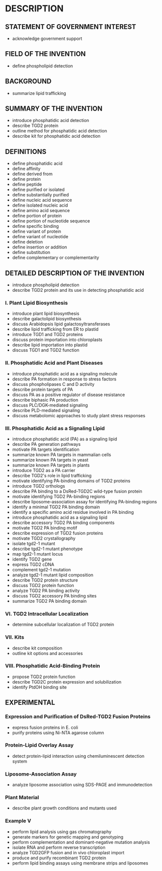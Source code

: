 # DESCRIPTION

## STATEMENT OF GOVERNMENT INTEREST

- acknowledge government support

## FIELD OF THE INVENTION

- define phospholipid detection

## BACKGROUND

- summarize lipid trafficking

## SUMMARY OF THE INVENTION

- introduce phosphatidic acid detection
- describe TGD2 protein
- outline method for phosphatidic acid detection
- describe kit for phosphatidic acid detection

## DEFINITIONS

- define phosphatidic acid
- define affinity
- define derived from
- define protein
- define peptide
- define purified or isolated
- define substantially purified
- define nucleic acid sequence
- define isolated nucleic acid
- define amino acid sequence
- define portion of protein
- define portion of nucleotide sequence
- define specific binding
- define variant of protein
- define variant of nucleotide
- define deletion
- define insertion or addition
- define substitution
- define complementary or complementarity

## DETAILED DESCRIPTION OF THE INVENTION

- introduce phospholipid detection
- describe TGD2 protein and its use in detecting phosphatidic acid

### I. Plant Lipid Biosynthesis

- introduce plant lipid biosynthesis
- describe galactolipid biosynthesis
- discuss Arabidopsis lipid galactosyltransferases
- describe lipid trafficking from ER to plastid
- introduce TGD1 and TGD2 proteins
- discuss protein importation into chloroplasts
- describe lipid importation into plastid
- discuss TGD1 and TGD2 function

### II. Phosphatidic Acid and Plant Diseases

- introduce phosphatidic acid as a signaling molecule
- describe PA formation in response to stress factors
- discuss phospholipases C and D activity
- describe protein targets of PA
- discuss PA as a positive regulator of disease resistance
- describe biphasic PA production
- discuss PLC/DGK-mediated signaling
- describe PLD-mediated signaling
- discuss metabolomic approaches to study plant stress responses

### III. Phosphatidic Acid as a Signaling Lipid

- introduce phosphatidic acid (PA) as a signaling lipid
- describe PA generation pathways
- motivate PA targets identification
- summarize known PA targets in mammalian cells
- summarize known PA targets in yeast
- summarize known PA targets in plants
- introduce TGD2 as a PA carrier
- describe TGD2's role in lipid trafficking
- motivate identifying PA-binding domains of TGD2 proteins
- introduce TGD2 orthologs
- describe PA binding to a DsRed-TGD2C wild-type fusion protein
- motivate identifying TGD2 PA-binding regions
- describe liposome-association assay for identifying PA-binding regions
- identify a minimal TGD2 PA binding domain
- identify a specific amino acid residue involved in PA binding
- introduce phosphatidic acid as a signaling lipid
- describe accessory TGD2 PA binding components
- motivate TGD2 PA binding motif
- describe expression of TGD2 fusion proteins
- motivate TGD2 crystallography
- isolate tgd2-1 mutant
- describe tgd2-1 mutant phenotype
- map tgd2-1 mutant locus
- identify TGD2 gene
- express TGD2 cDNA
- complement tgd2-1 mutation
- analyze tgd2-1 mutant lipid composition
- describe TGD2 protein structure
- discuss TGD2 protein function
- analyze TGD2 PA binding activity
- discuss TGD2 accessory PA binding sites
- summarize TGD2 PA binding domain

### VI. TGD2 Intracellular Localization

- determine subcellular localization of TGD2 protein

### VII. Kits

- describe kit composition
- outline kit options and accessories

### VIII. Phosphatidic Acid-Binding Protein

- propose TGD2 protein function
- describe TGD2C protein expression and solubilization
- identify PtdOH binding site

## EXPERIMENTAL

### Expression and Purification of DsRed-TGD2 Fusion Proteins

- express fusion proteins in E. coli
- purify proteins using Ni-NTA agarose column

### Protein-Lipid Overlay Assay

- detect protein-lipid interaction using chemiluminescent detection system

### Liposome-Association Assay

- analyze liposome association using SDS-PAGE and immunodetection

### Plant Material

- describe plant growth conditions and mutants used

### Example V

- perform lipid analysis using gas chromatography
- generate markers for genetic mapping and genotyping
- perform complementation and dominant-negative mutation analysis
- isolate RNA and perform reverse transcription
- analyze TGD2GFP fusion and in vivo chloroplast import
- produce and purify recombinant TGD2 protein
- perform lipid binding assays using membrane strips and liposomes

